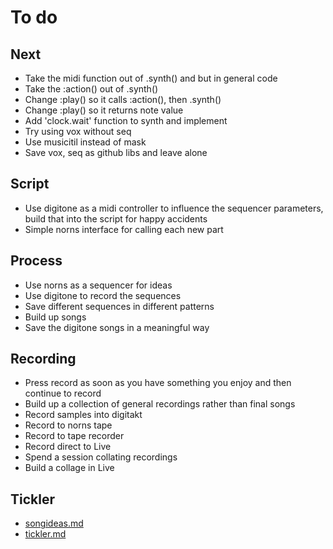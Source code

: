 # To do

## Next
- Take the midi function out of .synth() and but in general code
- Take the :action() out of .synth()
- Change :play() so it calls :action(), then .synth()
- Change :play() so it returns note value
- Add 'clock.wait' function to synth and implement
- Try using vox without seq
- Use musicitil instead of mask
- Save vox, seq as github libs and leave alone

## Script
- Use digitone as a midi controller to influence the sequencer parameters, build that into the script for happy accidents
- Simple norns interface for calling each new part

## Process
- Use norns as a sequencer for ideas
- Use digitone to record the sequences
- Save different sequences in different patterns
- Build up songs
- Save the digitone songs in a meaningful way

## Recording
- Press record as soon as you have something you enjoy and then continue to record
- Build up a collection of general recordings rather than final songs
- Record samples into digitakt
- Record to norns tape
- Record to tape recorder
- Record direct to Live
- Spend a session collating recordings
- Build a collage in Live

## Tickler
- [songideas.md](songideas.md)
- [tickler.md](tickler.md)
